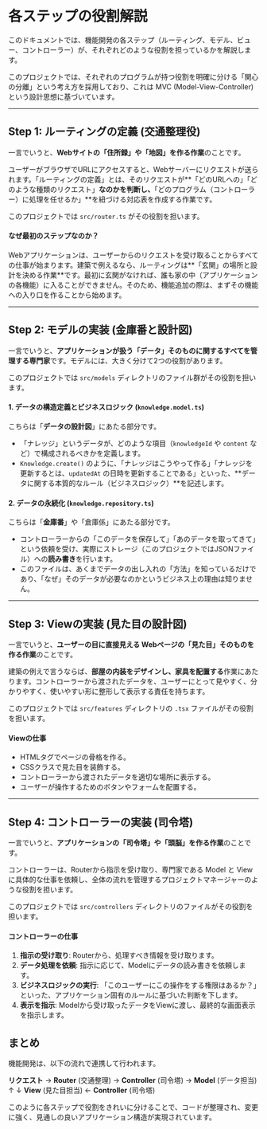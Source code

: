 
# 各ステップの役割解説

このドキュメントでは、機能開発の各ステップ（ルーティング、モデル、ビュー、コントローラー）が、それぞれどのような役割を担っているかを解説します。

このプロジェクトでは、それぞれのプログラムが持つ役割を明確に分ける「関心の分離」という考え方を採用しており、これは MVC (Model-View-Controller) という設計思想に基づいています。

---

## Step 1: ルーティングの定義 (交通整理役)

一言でいうと、**Webサイトの「住所録」や「地図」を作る作業**のことです。

ユーザーがブラウザでURLにアクセスすると、Webサーバーにリクエストが送られます。「ルーティングの定義」とは、そのリクエストが**「どのURLへの」「どのような種類のリクエスト」**なのかを判断し、**「どのプログラム（コントローラー）に処理を任せるか」**を紐づける対応表を作成する作業です。

このプロジェクトでは `src/router.ts` がその役割を担います。

#### なぜ最初のステップなのか？
Webアプリケーションは、ユーザーからのリクエストを受け取ることからすべての仕事が始まります。建築で例えるなら、ルーティングは**「玄関」の場所と設計を決める作業**です。最初に玄関がなければ、誰も家の中（アプリケーションの各機能）に入ることができません。そのため、機能追加の際は、まずその機能への入り口を作ることから始めます。

---

## Step 2: モデルの実装 (金庫番と設計図)

一言でいうと、**アプリケーションが扱う「データ」そのものに関するすべてを管理する専門家**です。モデルには、大きく分けて2つの役割があります。

このプロジェクトでは `src/models` ディレクトリのファイル群がその役割を担います。

#### 1. データの構造定義とビジネスロジック (`knowledge.model.ts`)
こちらは「**データの設計図**」にあたる部分です。
-   「ナレッジ」というデータが、どのような項目（`knowledgeId` や `content` など）で構成されるべきかを定義します。
-   `Knowledge.create()` のように、「ナレッジはこうやって作る」「ナレッジを更新するとは、`updatedAt` の日時を更新することである」といった、**データに関する本質的なルール（ビジネスロジック）**を記述します。

#### 2. データの永続化 (`knowledge.repository.ts`)
こちらは「**金庫番**」や「倉庫係」にあたる部分です。
-   コントローラーからの「このデータを保存して」「あのデータを取ってきて」という依頼を受け、実際にストレージ（このプロジェクトではJSONファイル）への**読み書き**を行います。
-   このファイルは、あくまでデータの出し入れの「方法」を知っているだけであり、「なぜ」そのデータが必要なのかというビジネス上の理由は知りません。

---

## Step 3: Viewの実装 (見た目の設計図)

一言でいうと、**ユーザーの目に直接見える Webページの「見た目」そのものを作る作業**のことです。

建築の例えで言うならば、**部屋の内装をデザインし、家具を配置する**作業にあたります。コントローラーから渡されたデータを、ユーザーにとって見やすく、分かりやすく、使いやすい形に整形して表示する責任を持ちます。

このプロジェクトでは `src/features` ディレクトリの `.tsx` ファイルがその役割を担います。

#### Viewの仕事
-   HTMLタグでページの骨格を作る。
-   CSSクラスで見た目を装飾する。
-   コントローラーから渡されたデータを適切な場所に表示する。
-   ユーザーが操作するためのボタンやフォームを配置する。

---

## Step 4: コントローラーの実装 (司令塔)

一言でいうと、**アプリケーションの「司令塔」や「頭脳」を作る作業**のことです。

コントローラーは、Routerから指示を受け取り、専門家である Model と View に具体的な仕事を依頼し、全体の流れを管理するプロジェクトマネージャーのような役割を担います。

このプロジェクトでは `src/controllers` ディレクトリのファイルがその役割を担います。

#### コントローラーの仕事
1.  **指示の受け取り**: Routerから、処理すべき情報を受け取ります。
2.  **データ処理を依頼**: 指示に応じて、Modelにデータの読み書きを依頼します。
3.  **ビジネスロジックの実行**: 「このユーザーにこの操作をする権限はあるか？」といった、アプリケーション固有のルールに基づいた判断を下します。
4.  **表示を指示**: Modelから受け取ったデータをViewに渡し、最終的な画面表示を指示します。

## まとめ

機能開発は、以下の流れで連携して行われます。

**リクエスト** → **Router** (交通整理) → **Controller** (司令塔) → **Model** (データ担当)
                                                    ↑                  ↓
                                                **View** (見た目担当) ← **Controller** (司令塔)

このように各ステップで役割をきれいに分けることで、コードが整理され、変更に強く、見通しの良いアプリケーション構造が実現されています。
